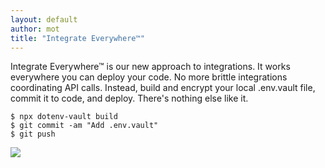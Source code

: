 ```yaml
---
layout: default
author: mot
title: "Integrate Everywhere™"
---
```


Integrate Everywhere™ is our new approach to integrations. It works everywhere you can deploy your code. No more brittle integrations coordinating API calls. Instead, build and encrypt your local .env.vault file, commit it to code, and deploy. There's nothing else like it.

```
$ npx dotenv-vault build
$ git commit -am "Add .env.vault"
$ git push
```

![](https://res.cloudinary.com/dotenv-org/image/upload/c_scale,w_800/v1666490854/screely-1666490843091_ygumti.png)
